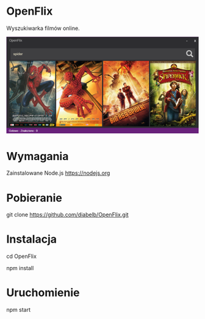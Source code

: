 # OpenFlix

Wyszukiwarka filmów online.

![Alt OpenFlix](https://github.com/diabelb/OpenFlix/blob/master/preview.png?raw=true "OpenFlix")

# Wymagania
Zainstalowane Node.js https://nodejs.org

# Pobieranie
git clone https://github.com/diabelb/OpenFlix.git

# Instalacja
cd OpenFlix

npm install

# Uruchomienie
npm start

